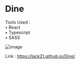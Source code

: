 # Dine

Tools Used :  
  • React  
  • Typescript  
  • SASS  
  
![image](https://user-images.githubusercontent.com/100687592/235220517-9489bb33-7a58-4a9c-a95f-da40066ac71d.png)

Link : https://lack21.github.io/Dine/
